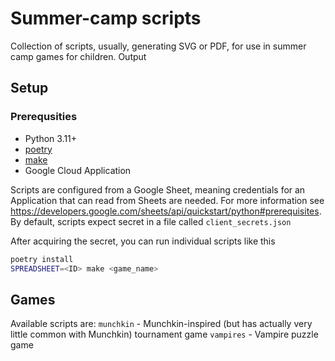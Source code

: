 # Summer-camp scripts

Collection of scripts, usually, generating SVG or PDF, for use in summer camp games for children.
Output

## Setup

### Prerequsities
* Python 3.11+
* [poetry](https://python-poetry.org/)
* [make](https://www.gnu.org/software/make/)
* Google Cloud Application

Scripts are configured from a Google Sheet, meaning credentials for an Application that can read from Sheets are needed.
For more information see https://developers.google.com/sheets/api/quickstart/python#prerequisites.
By default, scripts expect secret in a file called `client_secrets.json`

After acquiring the secret, you can run individual scripts like this
```bash
poetry install
SPREADSHEET=<ID> make <game_name>
```

## Games

Available scripts are:
`munchkin` - Munchkin-inspired (but has actually very little common with Munchkin) tournament game
`vampires` - Vampire puzzle game